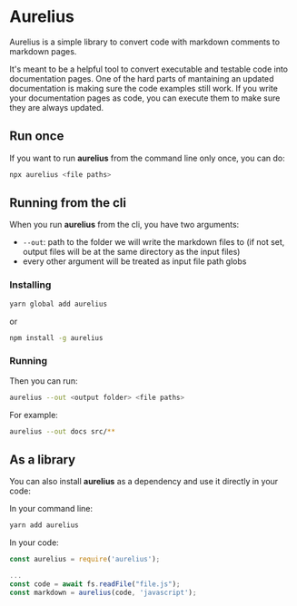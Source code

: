 # Aurelius

Aurelius is a simple library to convert code with markdown comments to markdown pages.

It's meant to be a helpful tool to convert executable and testable code into documentation pages.
One of the hard parts of mantaining an updated documentation is making sure the code examples still work.
If you write your documentation pages as code, you can execute them to make sure they are always updated.

## Run once

If you want to run **aurelius** from the command line only once, you can do:

```bash
npx aurelius <file paths>
```

## Running from the cli

When you run **aurelius** from the cli, you have two arguments:

- `--out`: path to the folder we will write the markdown files to (if not set, output files will be at the same directory as the input files)
- every other argument will be treated as input file path globs

### Installing

```bash
yarn global add aurelius
```

or

```bash
npm install -g aurelius
```

### Running

Then you can run:

```bash
aurelius --out <output folder> <file paths>
```

For example:

```bash
aurelius --out docs src/**
```

## As a library

You can also install **aurelius** as a dependency and use it directly in your code:

In your command line:

```bash
yarn add aurelius
```

In your code:

```javascript
const aurelius = require('aurelius');

...
const code = await fs.readFile("file.js");
const markdown = aurelius(code, 'javascript');
```
